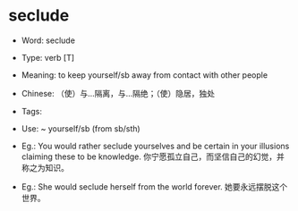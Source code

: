 # seclude

- Word: seclude

- Type: verb [T]
- Meaning: to keep yourself/sb away from contact with other people
- Chinese: （使）与…隔离，与…隔绝；（使）隐居，独处
- Tags: 
- Use: ~ yourself/sb (from sb/sth)
- Eg.: You would rather seclude yourselves and be certain in your illusions claiming these to be knowledge. 你宁愿孤立自己，而坚信自己的幻觉，并称之为知识。
- Eg.: She would seclude herself from the world forever. 她要永远摆脱这个世界。

